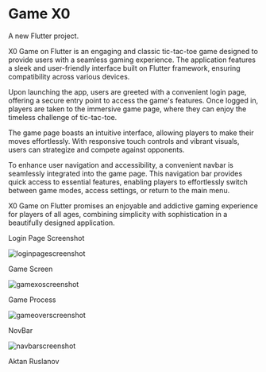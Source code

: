 # Game X0

A new Flutter project.

X0 Game on Flutter is an engaging and classic tic-tac-toe game designed to provide users with a seamless gaming experience. The application features a sleek and user-friendly interface built on Flutter framework, ensuring compatibility across various devices.

Upon launching the app, users are greeted with a convenient login page, offering a secure entry point to access the game's features. Once logged in, players are taken to the immersive game page, where they can enjoy the timeless challenge of tic-tac-toe.

The game page boasts an intuitive interface, allowing players to make their moves effortlessly. With responsive touch controls and vibrant visuals, users can strategize and compete against opponents.

To enhance user navigation and accessibility, a convenient navbar is seamlessly integrated into the game page. This navigation bar provides quick access to essential features, enabling players to effortlessly switch between game modes, access settings, or return to the main menu.

X0 Game on Flutter promises an enjoyable and addictive gaming experience for players of all ages, combining simplicity with sophistication in a beautifully designed application.


Login Page Screenshot

![loginpagescreenshot](https://github.com/aktan2803/xo/assets/81546800/1547bc2b-5c4c-4c76-b5d3-6f3425203a32)

Game Screen

![gamexoscreenshot](https://github.com/aktan2803/xo/assets/81546800/a3f8ea35-ef91-402b-bb2b-0f8f9f5dd7fa)

Game Process

![gameoverscreenshot](https://github.com/aktan2803/xo/assets/81546800/eebec73f-b474-4d6e-970f-7af7ae80dd38)

NovBar

![navbarscreenshot](https://github.com/aktan2803/xo/assets/81546800/32bc0f5a-ad04-4b00-844c-651321619435)




Aktan Ruslanov
